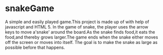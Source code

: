 # snakeGame
A simple and easily played game.This project is made up of with help of javascript and HTML 5.
In the game of snake, the player uses the arrow keys to move a'snake' around the board.As the snake finds food,it eats the food,and thereby grows larger.The game ends when the snake either moves off the screen or moves into itself.
The goal is to make the snake as large as possible before that happens.
